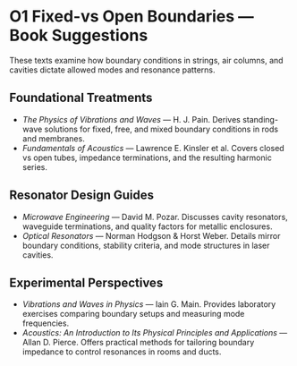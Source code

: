 # O1 Fixed-vs Open Boundaries — Book Suggestions

These texts examine how boundary conditions in strings, air columns, and cavities dictate allowed modes and resonance patterns.

## Foundational Treatments
- *The Physics of Vibrations and Waves* — H. J. Pain. Derives standing-wave solutions for fixed, free, and mixed boundary conditions in rods and membranes.
- *Fundamentals of Acoustics* — Lawrence E. Kinsler et al. Covers closed vs open tubes, impedance terminations, and the resulting harmonic series.

## Resonator Design Guides
- *Microwave Engineering* — David M. Pozar. Discusses cavity resonators, waveguide terminations, and quality factors for metallic enclosures.
- *Optical Resonators* — Norman Hodgson & Horst Weber. Details mirror boundary conditions, stability criteria, and mode structures in laser cavities.

## Experimental Perspectives
- *Vibrations and Waves in Physics* — Iain G. Main. Provides laboratory exercises comparing boundary setups and measuring mode frequencies.
- *Acoustics: An Introduction to Its Physical Principles and Applications* — Allan D. Pierce. Offers practical methods for tailoring boundary impedance to control resonances in rooms and ducts.
